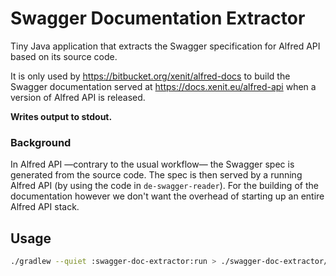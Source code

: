 # Swagger Documentation Extractor
Tiny Java application that extracts the Swagger specification for
Alfred API based on its source code.

It is only used by https://bitbucket.org/xenit/alfred-docs to build the
Swagger documentation served at https://docs.xenit.eu/alfred-api when a
version of Alfred API is released.

**Writes output to stdout.**


### Background
In Alfred API —contrary to the usual workflow— the Swagger spec is generated
from the source code. The spec is then served by a running Alfred API (by
using the code in `de-swagger-reader`). For the building of the documentation
however we don't want the overhead of starting up an entire Alfred API stack.

## Usage
```bash
./gradlew --quiet :swagger-doc-extractor:run > ./swagger-doc-extractor/build/apix-swagger.json
```
